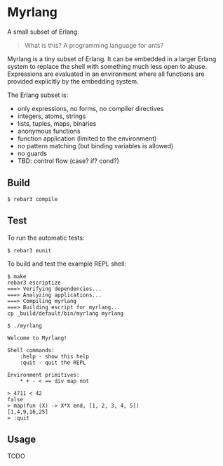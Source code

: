 # Myrlang

A small subset of Erlang.

> What is this? A programming language for ants?

Myrlang is a tiny subset of Erlang. It can be embedded in a larger Erlang
system to replace the shell with something much less open to abuse. Expressions
are evaluated in an environment where all functions are provided explicitly by
the embedding system.

The Erlang subset is:
- only expressions, no forms, no compiler directives
- integers, atoms, strings
- lists, tuples, maps, binaries
- anonymous functions
- function application (limited to the environment)
- no pattern matching (but binding variables is allowed)
- no guards
- TBD: control flow (case? if? cond?)

## Build

```shell
$ rebar3 compile
```

## Test

To run the automatic tests:

```shell
$ rebar3 eunit
```

To build and test the example REPL shell:

```shell
$ make
rebar3 escriptize
===> Verifying dependencies...
===> Analyzing applications...
===> Compiling myrlang
===> Building escript for myrlang...
cp _build/default/bin/myrlang myrlang

$ ./myrlang

Welcome to Myrlang!

Shell commands:
    :help - show this help
    :quit - quit the REPL

Environment primitives:
    * + - < == div map not

> 4711 < 42
false
> map(fun (X) -> X*X end, [1, 2, 3, 4, 5])
[1,4,9,16,25]
> :quit

```

## Usage

TODO
